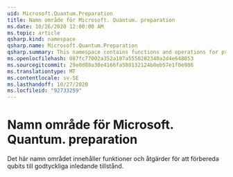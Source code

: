 ```yaml
---
uid: Microsoft.Quantum.Preparation
title: Namn område för Microsoft. Quantum. preparation
ms.date: 10/26/2020 12:00:00 AM
ms.topic: article
qsharp.kind: namespace
qsharp.name: Microsoft.Quantum.Preparation
qsharp.summary: This namespace contains functions and operations for preparing qubits into arbitrary initial states.
ms.openlocfilehash: 087fc77002a352a107a5550282340a2d4e648853
ms.sourcegitcommit: 29e0d88a30e4166fa580132124b0eb57e1f0e986
ms.translationtype: MT
ms.contentlocale: sv-SE
ms.lasthandoff: 10/27/2020
ms.locfileid: "92733259"
---
```

# <a name="microsoftquantumpreparation-namespace"></a>Namn område för Microsoft. Quantum. preparation

Det här namn området innehåller funktioner och åtgärder för att förbereda qubits till godtyckliga inledande tillstånd.


